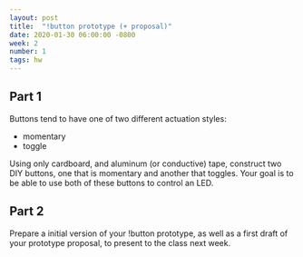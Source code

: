 ```yaml
---
layout: post
title:  "!button prototype (+ proposal)"
date: 2020-01-30 06:00:00 -0800
week: 2
number: 1
tags: hw
---
```


## Part 1

Buttons tend to have one of two different actuation styles:

* momentary
* toggle

Using only cardboard, and aluminum (or conductive) tape, construct two DIY buttons, one that is momentary and another that toggles. Your goal is to be able to use both of these buttons to control an LED.

## Part 2

Prepare a initial version of your !button prototype, as well as a first draft of your prototype proposal, to present to the class next week.
